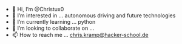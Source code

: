 - 👋 Hi, I’m @Christux0
- 👀 I’m interested in ... autonomous driving and future technologies
- 🌱 I’m currently learning ... python
- 💞️ I’m looking to collaborate on ...
- 📫 How to reach me ... chris.kramp@hacker-school.de

<!---
Christux0/Christux0 is a ✨ special ✨ repository because its `README.md` (this file) appears on your GitHub profile.
You can click the Preview link to take a look at your changes.
--->
